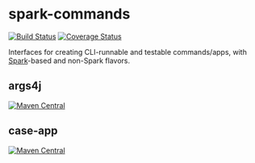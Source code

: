# spark-commands

[![Build Status](https://travis-ci.org/hammerlab/spark-commands.svg?branch=master)](https://travis-ci.org/hammerlab/spark-commands)
[![Coverage Status](https://coveralls.io/repos/github/hammerlab/spark-commands/badge.svg)](https://coveralls.io/github/hammerlab/spark-commands)

Interfaces for creating CLI-runnable and testable commands/apps, with [Spark](http://spark.apache.org/)-based and non-Spark flavors.

## args4j
[![Maven Central](https://img.shields.io/maven-central/v/org.hammerlab.cli/args4j_2.11.svg?maxAge=600)](http://search.maven.org/#search%7Cga%7C1%7Chammerlab%20args4j)


## case-app
[![Maven Central](https://img.shields.io/maven-central/v/org.hammerlab.cli/case-app_2.11.svg?maxAge=600)](http://search.maven.org/#search%7Cga%7C1%7Chammerlab%20case-app)




